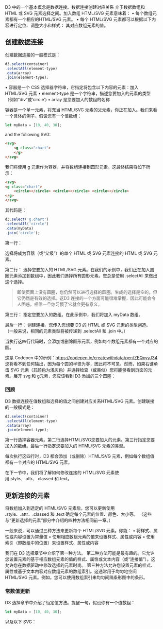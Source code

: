 
  
D3 中的一个基本概念是数据连接。数据连接创建对应关系 介于数据数组和 HTML 或 SVG 元素选择之间。加入数组 HTML/SVG 元素意味着： 
• 每个数组元素都有一个相应的HTML/SVG 元素。 
• 每个 HTML/SVG 元素都可以根据以下内容进行定位、调整大小和样式： 其对应数组元素的值。

##   创建数据连接

创建数据连接的一般模式是：

```js
d3.select(container)
.selectAll(element-type)
.data(array)
.join(element-type);
```

• 容器是一个 CSS 选择器字符串，它指定将包含以下内容的元素：加入 HTML/SVG 元素
• element-type 是一个字符串，描述您要加入的元素的类型（例如“div”或'circle') 
• array 是您要加入的数组的名称

容器是一个单一元素，将充当 HTML/SVG 元素的父元素，你正在加入。我们来看一个具体的例子。假设您有一个值数组：

```js
let myData = [10, 40, 30];
```

and the following SVG:

```html
<svg> 
	<g class="chart">
	</g>
</svg>
```
我们将使用 g 元素作为容器，并将数组连接到圆形元素。这最终结果将如下所示：

```html
<svg> 
<g class="chart"> 
	<circle></circle> <circle></circle> <circle></circle>
</g>
</svg>
```
其代码是：

```js
d3.select('g.chart')
.selectAll('circle')
.data(myData)
.join('circle');
```

  
第一行：

选择将成为容器（或“父级”）的单个 HTML 或 SVG 元素连接的 HTML 或 SVG 元素。

第二行：
选择您要加入的 HTML/SVG 元素。在我们的示例中，我们正在加入圆圈元素添加到数组中，因此我们选择所有圆形元素。您总是使用 .selectAll 来做出这个选择。

>即使页面上没有圆圈，您仍然可以进行选择的圆圈。生成的选择是空的，但它仍然是有效的选择。这D3 连接的一个方面可能很难掌握，因此可能会令人困惑。相信一旦你习惯了它就会更有意义。

第三行：
指定您要加入的数组。在此示例中，我们将加入 myData 数组。
  
最后一行：
创建连接。您传入您想要 D3 的 HTML 或 SVG 元素的类型创造。 （一般来说，相同的元素类型将被传递到 .selectAll 和 .join 中。）

当执行这四行代码时，会添加或删除圆形元素，例如每个数组元素都有一个对应的圆。

这是 Codepen 中的示例：https://codepen.io/createwithdata/pen/ZEQxyyJ34
您将看不到任何输出，因为每个圆的半径为零，因此将不可见。然而，如果右键单击 SVG 元素（其颜色为浅灰色）并选择检查（或类似）您将能够看到页面的元素。展开 svg 和 g元素，您应该看到 D3 添加的三个圆圈：

### 回顾

D3 数据连接在值数组和选择的值之间创建对应关系HTML/SVG 元素。创建联接的一般模式是：

```js
d3.select(container)
.selectAll(element-type)
.data(array)
.join(element-type);
```

第一行选择容器元素。第二行选择HTML/SVG您要加入的元素。第三行指定您要加入的数组。最后一行指定您要加入的 HTML/SVG 元素的类型。

每次执行这四行时，D3 都会添加（或删除）HTML/SVG 元素，例如每个数组值都有一个对应的 HTML/SVG 元素。

在下一节中，我们将了解如何修改连接的 HTML/SVG 元素使用.style、.attr、.classed 和.text。

## 更新连接的元素

将数组加入到选定的 HTML/SVG 元素后，您可以更新使用 .style、.attr、.classed 和 .text 确定每个元素的位置、颜色、大小等。 （这些与“更新选择的元素”部分中介绍的四种方法相同前一章。）

一般来说，可以通过三种方法来更新每个 HTML/SVG 元素。你能：
• 将样式、属性或内容设置为常量值
• 使用相应数组元素的值来设置样式、属性或内容
• 使用索引（即数组中的位置）来设置样式、属性或内容

我们在 D3 选择章节中介绍了第一种方法。
第二种方法可能是最有趣的。它允许您设置元素的基于相应数组元素的值的样式、属性或文本内容（或“连接值”）。这允许您在数据驱动中修改选择的元素时尚。
第三种方法允许您设置元素的样式、属性或基于文本内容对应数组元素的数组索引。这通常用于均匀地空间 HTML/SVG 元素。例如，您可以使用数组索引来均匀间隔条形图中的条形。

### 常数值更新

D3 选择章节中介绍了恒定值方法。提醒一句，假设你有一个值数组：

```js
let myData = [10, 40, 30];
```
以及以下 SVG：
